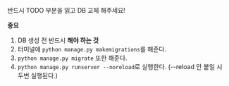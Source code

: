 반드시 TODO 부분을 읽고 DB 교체 해주세요!

**중요**

1. DB 생성 전 반드시 **해야 하는 것**
2. 터미널에 `python manage.py makemigrations`를 해준다.
3. `python manage.py migrate` 또한 해준다.
4. `python manage.py runserver --noreload`로 실행한다. (--reload 안 붙일 시 두번 실행된다.)